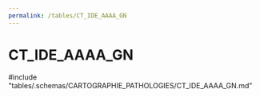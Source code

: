 ```yaml
---
permalink: /tables/CT_IDE_AAAA_GN
---
```

# CT_IDE_AAAA_GN

<!-- ATTENTION : Ne pas supprimer ou modifier la ligne ci-dessous -->
#include "tables/.schemas/CARTOGRAPHIE_PATHOLOGIES/CT_IDE_AAAA_GN.md"
<!-- ATTENTION : Ne pas supprimer ou modifier la ligne ci-dessus -->
